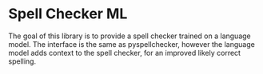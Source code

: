 # Spell Checker ML

The goal of this library is to provide a spell checker trained on a language model.  The interface is the same as pyspellchecker, however the language model adds context to the spell checker, for an improved likely correct spelling.

